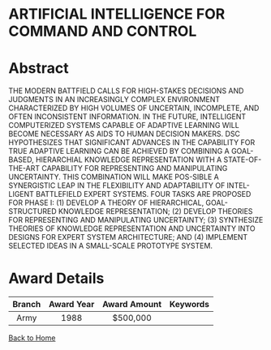 
ARTIFICIAL INTELLIGENCE FOR COMMAND AND CONTROL
===============================================

# Abstract


THE MODERN BATTFIELD CALLS FOR HIGH-STAKES DECISIONS AND JUDGMENTS IN AN INCREASINGLY COMPLEX ENVIRONMENT CHARACTERIZED BY HIGH VOLUMES OF UNCERTAIN, INCOMPLETE, AND OFTEN INCONSISTENT INFORMATION. IN THE FUTURE, INTELLIGENT COMPUTERIZED SYSTEMS CAPABLE OF ADAPTIVE LEARNING WILL BECOME NECESSARY AS AIDS TO HUMAN DECISION MAKERS. DSC HYPOTHESIZES THAT SIGNIFICANT ADVANCES IN THE CAPABILITY FOR TRUE ADAPTIVE LEARNING CAN BE ACHIEVED BY COMBINING A GOAL-BASED, HIERARCHIAL KNOWLEDGE REPRESENTATION WITH A STATE-OF-THE-ART CAPABILITY FOR REPRESENTING AND MANIPULATING UNCERTAINTY. THIS COMBINATION WILL MAKE POS-SIBLE A SYNERGISTIC LEAP IN THE FLEXIBILITY AND ADAPTABILITY OF INTEL-LIGENT BATTLEFIELD EXPERT SYSTEMS. FOUR TASKS ARE PROPOSED FOR PHASE I: (1) DEVELOP A THEORY OF HIERARCHICAL, GOAL-STRUCTURED KNOWLEDGE REPRESENTATION; (2) DEVELOP THEORIES FOR REPRESENTING AND MANIPULATING UNCERTAINTY; (3) SYNTHESIZE THEORIES OF KNOWLEDGE REPRESENTATION AND UNCERTAINTY INTO DESIGNS FOR EXPERT SYSTEM ARCHITECTURE; AND (4) IMPLEMENT SELECTED IDEAS IN A SMALL-SCALE PROTOTYPE SYSTEM.  

# Award Details

|Branch|Award Year|Award Amount|Keywords|
| :---: | :---: | :---: | :---: |
|Army|1988|$500,000||
  
  


[Back to Home](https://github.com/chrischow/dod_sbir_awards/CC/#870)